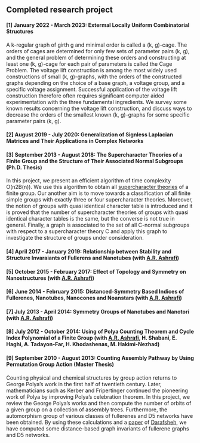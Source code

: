 ## Completed research project
#### [1]  January 2022 - March 2023: Extermal Locally Uniform Combinatorial Structures <br>
A k-regular graph of girth g and minimal order is called a (k, g)-cage. The orders of cages are determined for only few sets of parameter pairs (k, g), and the general problem of determining these orders and constructing at least one (k, g)-cage for each pair of parameters is called the Cage Problem. The voltage lift construction is among the most widely used constructions of small (k, g)-graphs, with the orders of the constructed graphs depending on the choice of a base graph, a voltage group, and a specific voltage assignment. Successful application of the voltage lift construction therefore often requires significant computer aided experimentation with the three fundamental ingredients. We survey some known results concerning the voltage lift construction, and discuss ways to decrease the orders of the smallest known (k, g)-graphs for some specific parameter pairs (k, g).
#### [2] August 2019 - July 2020: Generalization of Signless Laplacian Matrices and Their Applications in Complex Networks

#### [3] September 2013 - August 2018: The Supercharacter Theories of a Finite Group and the Structure of Their Associated Normal Subgroups (Ph.D. Thesis)
In this project, we present an efficient algorithm of time complexity O(n2B(n)). We use this algorithm to obtain all <a href="https://www.jstor.org/stable/pdf/20161972.pdf">supercharacter theories</a> of a finite group. Our another aim is to move towards a classification of all finite simple groups with exactly three or four supercharacter theories. Moreover, the notion of groups with quasi identical character table is introduced and it is proved that the number of supercharacter theories of groups with quasi identical character tables is the same, but the converse is not true in general. Finally, a graph is associated to the set of all C-normal subgroups with respect to a supercharacter theory C and apply this graph to investigate the structure of groups under consideration.
#### [4] April 2017 - January 2019: Relationship between Stability and Structure Invaraiants of Fullerens and Nanotubes (with <a href="https://scholar.google.com/citations?user=hqM116QAAAAJ&hl=en">A.R. Ashrafi</a>)
#### [5] October 2015 - February 2017: Effect of Topology and Symmetry on Nanostructures (with <a href="https://scholar.google.com/citations?user=hqM116QAAAAJ&hl=en">A.R. Ashrafi</a>)
#### [6] June 2014 - February 2015: Distanced-Symmetry Based Indices of Fullerenes, Nanotubes, Nanocones and Noanstars (with <a href="https://scholar.google.com/citations?user=hqM116QAAAAJ&hl=en">A.R. Ashrafi</a>)
#### [7] July 2013 - April 2014: Symmetry Groups of Nanotubes and Nanotori (with <a href="https://scholar.google.com/citations?user=hqM116QAAAAJ&hl=en">A.R. Ashrafi</a>)
#### [8] July 2012 - October 2014: Using of Polya Counting Theorem and Cycle Index Polynomial of a Finite Group (with <a href="https://scholar.google.com/citations?user=hqM116QAAAAJ&hl=en">A.R. Ashrafi</a>, H. Shabani, E. Haghi, A. Tadayon-Far, H. Khodashenas, M. Hakimi-Nezhad)
#### [9] September 2010 - August 2013: Counting Assembly Pathway by Using Permutation Group Action (Master Thesis) 
Counting physical and chemical structures by group action returns to George Polya’s work in the first half of twentieth century. Later, mathematicians such as Kerber and Fripertinger continued the pioneering work of Polya by improving Polya’s celebration theorem. In this project, we review the George Polya’s works and then compute the number of orbits of a given group on a collection of assembly trees. Furthermore, the automorphism group of various classes of fullerenes and D5 networks have been obtained. By using these calculations and a <a href="https://link.springer.com/article/10.1007/s10440-009-9503-8">paper</a> of <a href="https://mathscinet.ams.org/mathscinet/MRAuthorID/197410">Darafsheh</a>, we have computed some distance-based graph invariants of fullerene graphs and D5 networks.


